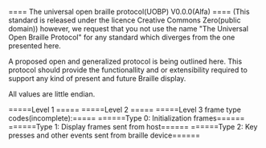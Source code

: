 ==== The universal open braille protocol(UOBP) V0.0.0(Alfa) ====
(This standard is released under the licence Creative Commons Zero(public domain)) however, we request that you not use the name "The Universal Open Braille Protocol" for any standard which diverges from the one presented here.

A proposed open and generalized protocol is being outlined here.  This protocol should provide the functionallity and or extensibility required to support any kind of present and future Braille display. 

All values are little endian.

=====Level 1 =====
=====Level 2 =====
=====Level 3 frame type codes(incomplete):=====
======Type 0: Initialization frames======
======Type 1: Display frames sent from host======
======Type 2: Key presses and other events sent from braille device======
